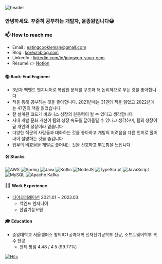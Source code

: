 ![header](https://capsule-render.vercel.app/api?type=waving&color=timeauto&height=200&section=header&text=Jongwon%20Youn&fontColor=f59e0b&fontSize=60&fontAlign=62&fontAlignY=32&desc=korECM&descSize=25&descAlign=85&descAlignY=50&animation=twinkling)

### 안녕하세요. 꾸준히 공부하는 개발자, 윤종원입니다😀

### 📫 How to reach me
- Email : eatingcookieman@gmail.com
- Blog : [korecmblog.com](https://www.korecmblog.com?utm_source=github&utm_medium=readme&utm_campaign=github_readme)
- LinkedIn : [linkedin.com/in/jongwon-youn-ecm](https://www.linkedin.com/in/jongwon-youn-ecm)
- Résumé 👉 [Notion](https://korecm.oopy.io/?utm_source=github&utm_medium=readme&utm_campaign=github_readme_badge)

#### 📚 Back-End Engineer

- 3년차 백엔드 엔지니어로 복잡한 문제를 구조화 해 논리적으로 푸는 것을 좋아합니다
- 책을 통해 공부하는 것을 좋아합니다. 2021년에는 31권의 책을 읽었고 2022년에는 47권의 책을 읽었습니다
- 잘 설계된 코드가 비즈니스 성장의 원동력이 될 수 있다고 생각합니다
- 사내 개발 문화 개선이 팀의 성장 속도를 끌어올릴 수 있다고 생각하며, 팀의 성장이 곧 개인의 성장이라 믿습니다
- 다양한 직군의 사람들과 대화하는 것을 좋아하고 개발의 어려움을 다른 언어로 풀어내어 설명하는 것을 즐깁니다
- 업무의 비효율을 개발로 풀어내는 것을 선호하고 뿌듯함을 느낍니다

#### 🛠️ Stacks
![AWS](https://img.shields.io/badge/AWS-%23FF9900.svg?style=for-the-badge&logo=amazon-aws&logoColor=white)
![Spring](https://img.shields.io/badge/spring-%236DB33F.svg?style=for-the-badge&logo=spring&logoColor=white)
![Java](https://img.shields.io/badge/java-%23ED8B00.svg?style=for-the-badge&logo=openjdk&logoColor=white)
![Kotlin](https://img.shields.io/badge/kotlin-%237F52FF.svg?style=for-the-badge&logo=kotlin&logoColor=white)
![NodeJS](https://img.shields.io/badge/node.js-6DA55F?style=for-the-badge&logo=node.js&logoColor=white)
![TypeScript](https://img.shields.io/badge/typescript-%23007ACC.svg?style=for-the-badge&logo=typescript&logoColor=white)
![JavaScript](https://img.shields.io/badge/javascript-%23323330.svg?style=for-the-badge&logo=javascript&logoColor=%23F7DF1E)
![MySQL](https://img.shields.io/badge/mysql-%2300f.svg?style=for-the-badge&logo=mysql&logoColor=white)
![Apache Kafka](https://img.shields.io/badge/Apache%20Kafka-000?style=for-the-badge&logo=apachekafka)

#### 👨‍💻 Work Experience
- [디어코퍼레이션](https://blog.deering.co/) 2021.01 ~ 2023.03
  - 백엔드 엔지니어
  - 산업기능요원

#### 🎓 Education
- 중앙대학교 서울캠퍼스 창의ICT공과대학 전자전기공학부 전공, 소프트웨어학부 복수 전공
  - 전체 평점 4.48 / 4.5 (99.77%)

[![Hits](https://hits.seeyoufarm.com/api/count/incr/badge.svg?url=https%3A%2F%2Fgithub.com%2FkorECM%2FkorECM&count_bg=%23FF9800&title_bg=%23555555&icon=baidu.svg&icon_color=%23FFFFFF&title=hits&edge_flat=false)](https://hits.seeyoufarm.com)

<!-- 
레포 카드
[![Github Repo Card](https://github-readme-stats.vercel.app/api/pin/?username=YOUR_PROFILE_USERNAME&repo=YOUR_REPO_NAME)](https://github.com/MrKrishnaAgarwal/readme-components-github)

-->
